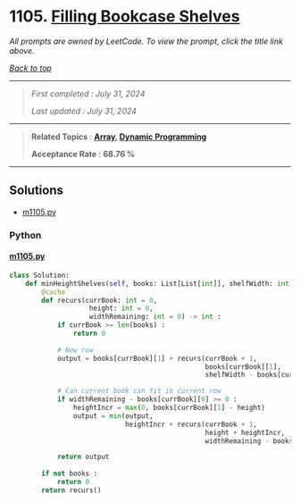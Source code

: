 # 1105. [Filling Bookcase Shelves](<https://leetcode.com/problems/filling-bookcase-shelves>)

*All prompts are owned by LeetCode. To view the prompt, click the title link above.*

*[Back to top](<../README.md>)*

------

> *First completed : July 31, 2024*
>
> *Last updated : July 31, 2024*

------

> **Related Topics** : **[Array](<by_topic/Array.md>), [Dynamic Programming](<by_topic/Dynamic Programming.md>)**
>
> **Acceptance Rate** : **68.76 %**

------

## Solutions

- [m1105.py](<../my-submissions/m1105.py>)
### Python
#### [m1105.py](<../my-submissions/m1105.py>)
```Python
class Solution:
    def minHeightShelves(self, books: List[List[int]], shelfWidth: int) -> int:
        @cache
        def recurs(currBook: int = 0,
                    height: int = 0, 
                    widthRemaining: int = 0) -> int :
            if currBook >= len(books) :
                return 0
            
            # New row
            output = books[currBook][1] + recurs(currBook + 1,
                                                 books[currBook][1],
                                                 shelfWidth - books[currBook][0])

            # Can current book can fit in current row
            if widthRemaining - books[currBook][0] >= 0 :
                heightIncr = max(0, books[currBook][1] - height)
                output = min(output, 
                             heightIncr + recurs(currBook + 1, 
                                                 height + heightIncr,  
                                                 widthRemaining - books[currBook][0]))

            return output
        
        if not books :
            return 0
        return recurs()
```

